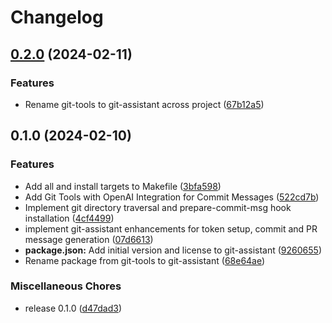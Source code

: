 # Changelog

## [0.2.0](https://github.com/JonDotsoy/commands-help/compare/git-assistant-v0.1.0...git-assistant-v0.2.0) (2024-02-11)


### Features

* Rename git-tools to git-assistant across project ([67b12a5](https://github.com/JonDotsoy/commands-help/commit/67b12a508327eeeb22ce3180fa67e19a98e78686))

## 0.1.0 (2024-02-10)


### Features

* Add all and install targets to Makefile ([3bfa598](https://github.com/JonDotsoy/commands-help/commit/3bfa598a8cc783628433289ae21e998be8729a8b))
* Add Git Tools with OpenAI Integration for Commit Messages ([522cd7b](https://github.com/JonDotsoy/commands-help/commit/522cd7b70338550afc3ed8a8eaf728d39050a341))
* Implement git directory traversal and prepare-commit-msg hook installation ([4cf4499](https://github.com/JonDotsoy/commands-help/commit/4cf4499b4f390464cbba88a41e20066e47e40232))
* implement git-assistant enhancements for token setup, commit and PR message generation ([07d6613](https://github.com/JonDotsoy/commands-help/commit/07d66133e5ff0d67caf4959b3f28e0487f383eaf))
* **package.json:** Add initial version and license to git-assistant ([9260655](https://github.com/JonDotsoy/commands-help/commit/9260655815835feba1130ff8a0057690c9665d7f))
* Rename package from git-tools to git-assistant ([68e64ae](https://github.com/JonDotsoy/commands-help/commit/68e64aedbece76b6dd248854b041c6ba6de3fffa))


### Miscellaneous Chores

* release 0.1.0 ([d47dad3](https://github.com/JonDotsoy/commands-help/commit/d47dad3611c8a2b868c34d8c35f29cbfa096bdd7))
